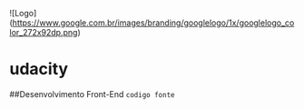 ![Logo] 
(https://www.google.com.br/images/branding/googlelogo/1x/googlelogo_color_272x92dp.png)

# udacity
##Desenvolvimento Front-End
`codigo fonte`
